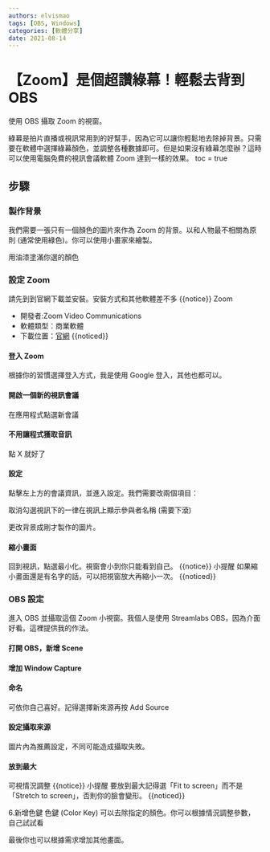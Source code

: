 ```yaml
---
authors: elvismao
tags: [OBS, Windows]
categories: [軟體分享]
date: 2021-08-14
---
```


# 【Zoom】是個超讚綠幕！輕鬆去背到 OBS

使用 OBS 攝取 Zoom 的視窗。

綠幕是拍片直播或視訊常用到的好幫手，因為它可以讓你輕鬆地去除掉背景。只需要在軟體中選擇綠幕顏色，並調整各種數據即可。但是如果沒有綠幕怎麼辦？這時可以使用電腦免費的視訊會議軟體 Zoom 達到一樣的效果。
toc = true

## 步驟

### 製作背景

我們需要一張只有一個顏色的圖片來作為 Zoom 的背景。以和人物最不相關為原則 (通常使用綠色)。你可以使用小畫家來繪製。

用油漆塗滿你選的顏色

### 設定 Zoom

請先到到官網下載並安裝。安裝方式和其他軟體差不多
{{notice}}
Zoom

- 開發者:Zoom Video Communications
- 軟體類型：商業軟體
- 下載位置：[官網](https://zoom.us/download)
  {{noticed}}

#### 登入 Zoom

根據你的習慣選擇登入方式，我是使用 Google 登入，其他也都可以。

#### 開啟一個新的視訊會議

在應用程式點選新會議

#### 不用讓程式獲取音訊

點 X 就好了

#### 設定

點擊左上方的會議資訊，並進入設定。我們需要改兩個項目：

取消勾選視訊下的一律在視訊上顯示參與者名稱 (需要下滾)

更改背景成剛才製作的圖片。

#### 縮小畫面

回到視訊，點選最小化。視窗會小到你只能看到自己。
{{notice}}
小提醒
如果縮小畫面還是有名字的話，可以把視窗放大再縮小一次。
{{noticed}}

### OBS 設定

進入 OBS 並攝取這個 Zoom 小視窗。我個人是使用 Streamlabs OBS，因為介面好看。這裡提供我的作法。

#### 打開 OBS，新增 Scene

#### 增加 Window Capture

#### 命名

可依你自己喜好。記得選擇新來源再按 Add Source

#### 設定攝取來源

圖片內為推薦設定，不同可能造成攝取失敗。

#### 放到最大

可視情況調整
{{notice}}
小提醒
要放到最大記得選「Fit to screen」而不是「Stretch to screen」，否則你的臉會變形。
{{noticed}}

6.新增色鍵
色鍵 (Color Key) 可以去除指定的顏色。你可以根據情況調整參數，自己試試看

最後你也可以根據需求增加其他畫面。
